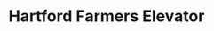 ---
title: "Hartford Farmers Elevator"
url: /hartford/hartford-farmers-elevator/
shop: Landwirtschaftlich
---